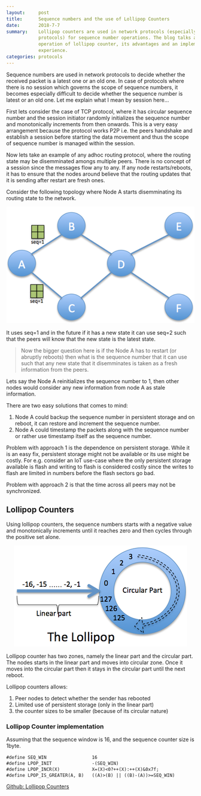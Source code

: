 ```yaml
---
layout:     post
title:      Sequence numbers and the use of Lollipop Counters
date:       2018-7-7
summary:    Lollipop counters are used in network protocols (especially routing
            protocols) for sequence number operations. The blog talks about the
            operation of lollipop counter, its advantages and an implementation
            experience.
categories: protocols
---
```


Sequence numbers are used in network protocols to decide whether the received
packet is a latest one or an old one. In case of protocols where there is no
session which governs the scope of sequence numbers, it becomes especially
difficult to decide whether the sequence number is latest or an old one. Let me
explain what I mean by session here...

First lets consider the case of TCP protocol, where it has circular sequence
number and the session initiator randomly initializes the sequence number and
monotonically increments from then onwards. This is a very easy arrangement
because the protocol works P2P i.e. the peers handshake and establish a session
before starting the data movement and thus the scope of sequence number is
managed within the session.

Now lets take an example of any adhoc routing protocol, where the routing state
may be disemminated amongs multiple peers. There is no concept of a session
since the messages flow any to any. If any node restarts/reboots, it has to
ensure that the nodes around believe that the routing updates that it is
sending after restart are fresh ones.

Consider the following topology where Node A starts disemminating its routing
state to the network. 

<p align="center">
<img src="/images/topology1.png" alt="Sample Topology"/>
</p>

It uses seq=1 and in the future if it has a new state it can use seq=2
such that the peers will know that the new state is the latest state. 

> Now the bigger question here is if the Node A has to restart (or abruptly
> reboots) then what is the sequence number that it can use such that any new
> state that it disemminates is taken as a fresh information from the peers. 

Lets say the Node A reinitializes the sequence number to 1, then other nodes
would consider any new information from node A as stale information.

There are two easy solutions that comes to mind:
1.  Node A could backup the sequence number in persistent storage and on reboot,
    it can restore and increment the sequence number.
2.  Node A could timestamp the packets along with the sequence number or rather
    use timestamp itself as the sequence number.

Problem with approach 1 is the dependence on persistent storage. While it is an
easy fix, persistent storage might not be available or its use might be costly.
For e.g. consider an IoT use-case where the only persistent storage available
is flash and writing to flash is considered costly since the writes to flash
are limited in numbers before the flash sectors go bad.

Problem with approach 2 is that the time across all peers may not be
synchronized.

## Lollipop Counters

Using lollipop counters, the sequence numbers starts with a negative value and
monotonically increments until it reaches zero and then cycles through the
positive set alone.

<p align="center">
<img src="/images/lollipop.png" alt="Lollipop Counter operation"/>
</p>

Lollipop counter has two zones, namely the linear part and the circular part.
The nodes starts in the linear part and moves into circular zone. Once it moves
into the circular part then it stays in the circular part until the next
reboot.

Lollipop counters allows:
1. Peer nodes to detect whether the sender has rebooted
2. Limited use of persistent storage (only in the linear part)
3. the counter sizes to be smaller (because of its circular nature)

### Lollipop Counter implementation

Assuming that the sequence window is 16, and the sequence counter size is 1byte.

```
#define SEQ_WIN                 16
#define LPOP_INIT               -(SEQ_WIN)
#define LPOP_INCR(X)            X=(X)<0?++(X):++(X)&0x7f;
#define LPOP_IS_GREATER(A, B)   ((A)>(B) || ((B)-(A))>=SEQ_WIN)
```
[Github: Lollipop Counters](https://github.com/nyrahul/src/tree/master/lollipop)

